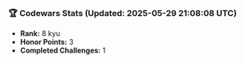 ### 🏆 Codewars Stats (Updated: 2025-05-29 21:08:08 UTC)

- **Rank:** 8 kyu
- **Honor Points:** 3
- **Completed Challenges:** 1
